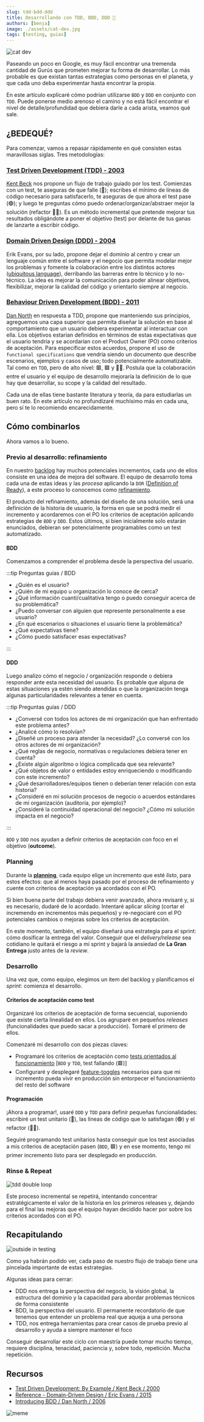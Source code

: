 ```yaml
---
slug: tdd-bdd-ddd
title: Desarrollando con TDD, BDD, DDD 🥲
authors: [benja]
image: ./assets/cat-dev.jpg
tags: [testing, guias]
---
```


![cat dev](./assets/cat-dev.jpg)

Paseando un poco en Google, es muy fácil encontrar una tremenda cantidad de Gurús que prometen
mejorar tu forma de desarrollar. Lo más probable es que existan tantas estrategias como personas en el planeta, y que cada uno deba experimentar hasta encontrar la propia.

En este artículo explicaré cómo podrían utilizarse `BDD` y `DDD` en conjunto con `TDD`. Puede ponerse medio arenoso el camino
y no está fácil encontrar el nivel de detalle/profundidad
que debiera darle a cada arista, veamos qué sale.

<!--truncate-->

## ¿BEDEQUÉ?

Para comenzar, vamos a repasar rápidamente en qué consisten estas maravillosas siglas. Tres metodologías:

### [Test Driven Development (TDD) - 2003](https://en.wikipedia.org/wiki/Test-driven_development)

[Kent Beck](https://www.kentbeck.com) nos propone un flujo de trabajo guiado por los test. Comienzas con un test, te aseguras
de que falle (🔴); escribes el mínimo de líneas de código necesario para satisfacerlo, te aseguras de que ahora el test pase (🟢);
y luego te preguntas cómo puedo ordenar/organizar/abstraer mejor la solución (refactor 👨‍🏭). Es un método incremental que pretende
mejorar tus resultados obligándote a poner el objetivo (test) por delante de tus ganas de lanzarte a escribir código.

### [Domain Driven Design (DDD) - 2004](https://www.amazon.com/-/es/Eric-Evans/dp/0321125215)

Erik Evans, por su lado, propone dejar el dominio al centro y crear un lenguaje común entre el software y el negocio que permita modelar
mejor los problemas y fomente la colaboración entre los distintos actores
([ubiquitous language](https://martinfowler.com/bliki/UbiquitousLanguage.html)), derribando las barreras entre lo técnico
y lo no-técnico. La idea es mejorar la comunicación para poder alinear objetivos, flexibilizar, mejorar la calidad del código y
orientarlo siempre al negocio.

### [Behaviour Driven Development (BDD) - 2011](https://www.amazon.com/RSpec-Book-Behaviour-Development-Cucumber/dp/1934356379)

[Dan North](https://dannorth.net) en respuesta a TDD, propone que manteniendo sus principios, agreguemos una capa superior que
permita diseñar la solución en base al comportamiento que un usuario debiera experimentar al interactuar con ella. Los objetivos
estarían definidos en términos de estas expectativas que el usuario tendría y se acordarían con el Product Owner (PO) como criterios
de aceptación. Para especificar estos acuerdos, propone el uso de `functional specifications` que vendría siendo un documento
que describe escenarios, ejemplos y casos de uso; todo potencialmente automatizable. Tal como en `TDD`, pero de alto nivel: 🟥, 🟩 y 👨‍🏭. Postula que la colaboración entre el usuario
y el equipo de desarrollo mejoraría la definición de lo que hay que desarrollar, su scope y la calidad del resultado.

Cada una de ellas tiene bastante literatura y teoría, da para estudiarlas un buen rato. En este artículo no profundizaré
muchísimo más en cada una, pero sí te lo recomiendo encarecidamente.

## Cómo combinarlos

Ahora vamos a lo bueno.

### Previo al desarrollo: refinamiento

En nuestro [backlog](https://scrumguides.org/scrum-guide.html#product-backlog) hay muchos potenciales incrementos,
cada uno de ellos consiste en una idea de mejora del software.
El equipo de desarrollo toma cada una de estas ideas y las _procesa_ aplicando la `DOR`
([Definition of Ready](https://www.scruminc.com/definition-of-ready/)), a este proceso lo conocemos como
[refinamiento](https://less.works/less/framework/product-backlog-refinement).

El producto del refinamiento, además del diseño de una solución, será una
definición de la historia de
usuario, la forma en que se podrá medir el incremento y acordaremos con el PO los criterios de aceptación aplicando estrategias de `BDD` y `DDD`.
Estos últimos, si
bien inicialmente solo estarán enunciados, debieran ser potencialmente programables como un test automatizado.

#### BDD

Comenzamos a comprender el problema desde la perspectiva del usuario.

:::tip Preguntas guías / BDD

- ¿Quién es el usuario?
- ¿Quién de mi equipo u organización lo conoce de cerca?
- ¿Qué información cuanti/cualitativa tengo o puedo conseguir acerca de su problemática?
- ¿Puedo conversar con alguien que represente personalmente a ese usuario?
- ¿En qué escenarios o situaciones el usuario tiene la problemática?
- ¿Qué expectativas tiene?
- ¿Cómo puedo satisfacer esas expectativas?

:::

#### DDD

Luego analizo cómo el negocio / organización responde o debiera responder ante esta necesidad del usuario. Es
probable que alguna de estas situaciones ya estén siendo atendidas o que la organización tenga algunas particularidades relevantes a tener en cuenta.

:::tip Preguntas guías / DDD

- ¿Conversé con todos los actores de mi organización que han enfrentado este problema antes?
- ¿Analicé cómo lo resolvían?
- ¿Diseñé un proceso para atender la necesidad? ¿Lo conversé con los otros actores de mi organización?
- ¿Qué reglas de negocio, normativas o regulaciones debiera tener en cuenta?
- ¿Existe algún algoritmo o lógica complicada que sea relevante?
- ¿Qué objetos de valor o entidades estoy enriqueciendo o
modificando con este incremento?
- ¿Qué desarrolladores/equipos tienen o deberían tener relación con esta historia?
- ¿Consideré en mi solución procesos de negocio o acuerdos estándares de mi organización (auditoría, por ejemplo)?
- ¿Consideré la continuidad operacional del negocio? ¿Cómo mi solución impacta en el negocio?

:::

`BDD` y `DDD` nos ayudan a definir criterios de aceptación con foco en el objetivo (__outcome__).

### Planning

Durante la [__planning__](https://less.works/less/framework/sprint-planning-one),
cada equipo elige un incremento que esté _listo_, para estos efectos:
que al menos haya pasado por el proceso de refinamiento y cuente con
criterios de aceptación ya acordados con el PO.

Si bien buena parte del trabajo debiera venir avanzado, ahora
revisaré y, si es necesario, dudaré de lo acordado. Intentaré aplicar
_slicing_ (cortar el incremendo en incrementos más pequeños) y re-negociaré
con el PO potenciales cambios o mejoras sobre los criterios de aceptación.

En este momento, también, el equipo diseñará una estrategia para el
sprint: cómo dosificar la entrega del valor. Conseguir que el _delivery/release_ sea cotidiano le quitará el riesgo a mi sprint y bajará la
ansiedad de __La Gran Entrega__ justo antes de la _review_.

### Desarrollo

Una vez que, como equipo, elegimos un item del backlog y planificamos el _sprint_: comienza el desarrollo.

#### Criterios de aceptación como test

Organizaré los criterios de aceptación de forma secuencial, suponiendo que
existe cierta linealidad en ellos. Los agruparé en pequeños _releases_
(funcionalidades que puedo sacar a producción). Tomaré el primero de ellos.

Comenzaré mi desarrollo con dos piezas claves:

- Programaré los criterios de aceptación como [tests orientados al funcionamiento](./testing-101/#a-orientados-al-funcionamiento-black-box) [`BDD` y `TDD`, test fallando (🟥)]
- Configuraré y desplegaré [feature-toggles](https://en.wikipedia.org/wiki/Feature_toggle) necesarios para que mi incremento pueda vivir en producción
sin entorpecer el funcionamiento del resto del software

#### Programación

¡Ahora a programar!, usaré `DDD` y `TDD` para definir pequeñas funcionalidades: escribiré un test unitario (🔴), las líneas de código que lo satisfagan (🟢) y el refactor (👨‍🏭).

Seguiré programando test unitarios hasta conseguir que los test asociadas a mis criterios de aceptación pasen (`BDD`, 🟩) y en ese momento, tengo mi primer incremento listo para ser desplegado en producción.

### Rinse & Repeat

![tdd double loop](./assets/double-tdd-schema.png)

Este proceso incremental se repetirá, intentando concentrar
estratégicamente el valor de la historia en los primeros
releases y, dejando para el final las mejoras que el
equipo hayan decidido hacer por sobre los criterios acordados con el PO.

## Recapitulando

![outside in testing](./assets/outside-in-testing.png)

Como ya habrán podido ver, cada paso de nuestro flujo de trabajo tiene una pincelada importante de estas estrategias.

Algunas ideas para cerrar:

- DDD nos entrega la perspectiva del negocio, la visión global, la estructura del dominio y la capacidad para abordar problemas técnicos de forma consistente
- BDD, la perspectiva del usuario. El permanente recordatorio de que tenemos que entender un problema real que aqueja a una persona
- TDD, nos entrega herramientas para crear casos de prueba previo al desarrollo y ayuda a siempre mantener el foco

Conseguir desarrollar este ciclo con maestría puede tomar mucho tiempo, requiere disciplina, tenacidad, paciencia y, sobre todo, repetición. Mucha repetición.

## Recursos

- [Test Driven Development: By Example / Kent Beck / 2000](https://www.amazon.com/-/es/gp/product/B095SQ9WP4/)
- [Reference - Domain-Driven Design / Eric Evans / 2015](https://www.domainlanguage.com/wp-content/uploads/2016/05/DDD_Reference_2015-03.pdf)
- [Introducing BDD / Dan North / 2006](https://dannorth.net/introducing-bdd/)

![meme](./assets/yoda-meme.jpg)
